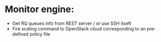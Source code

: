 # Monitor engine: 
- Get RQ queues info from REST server / or use SSH itseft
- Fire scaling command to OpenStack cloud corresponding to an pre-defined policy file

